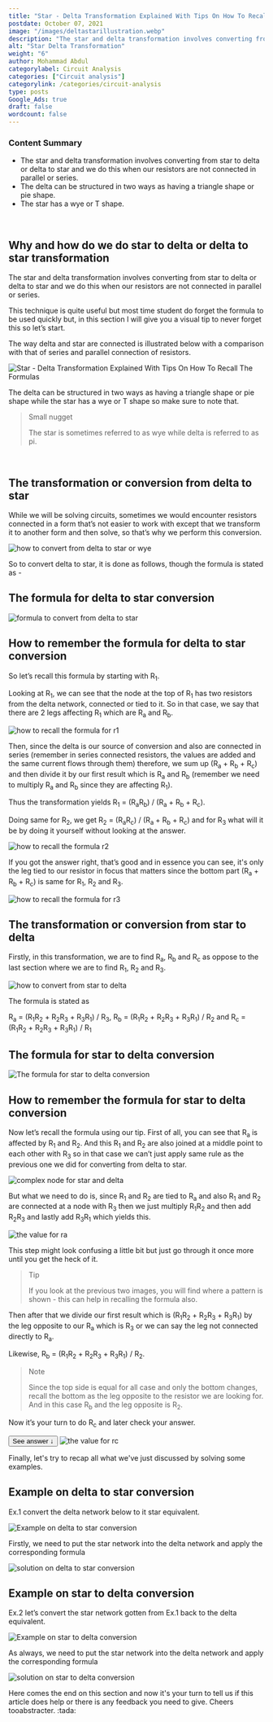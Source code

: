 ```yaml
---
title: "Star - Delta Transformation Explained With Tips On How To Recall The Formulas"
postdate: October 07, 2021
image: "/images/deltastarillustration.webp"
description: "The star and delta transformation involves converting from star to delta or delta to star and we do this when our resistors are not connected in parallel or series."
alt: "Star Delta Transformation"
weight: "6"
author: Mohammad Abdul
categorylabel: Circuit Analysis
categories: ["Circuit analysis"]
categorylink: /categories/circuit-analysis
type: posts
Google_Ads: true
draft: false
wordcount: false
---
```


<div class="content-summary">
<h3>Content Summary</h3>
<ul>
<li>The star and delta transformation involves converting from star to delta or delta to star and we do this when our resistors are not connected in parallel or series.</li>
<li>
The <span class="text-emphasis">delta</span> can be structured in two ways as having a triangle
shape or pie shape. </li>
<li>
The <span class="text-emphasis">star</span> has a
wye or T shape.
</li>

</ul>
</div>
<br>
<div class="content">
<h2>Why and how do we do star to delta or delta to star transformation</h2>
<p>
The star and delta transformation involves converting from star to delta or delta to star and we do
this when our resistors are not connected in parallel or series.
</p>

<p>
This technique is quite useful but most time student do forget the formula to be used quickly but,
in
this section I will give you a visual tip to never forget this so let’s start.</p>

<p>
The way delta and star are connected is illustrated below with a comparison with that of series and
parallel connection of resistors.
</p>
<img loading="lazy" src="/images/deltastarillustration.webp" alt="Star - Delta Transformation Explained With Tips On How To Recall The Formulas">
<p>
The <span class="text-emphasis">delta</span> can be structured in two ways as having a triangle
shape or pie shape while the <span class="text-emphasis">star</span> has a
wye or T shape so make sure to note that. </p>
<blockquote class="blockquote">
<p class="little-nugget">Small nugget</p>
<p class="quote-text">
The star is sometimes referred to as wye while delta is referred to as pi.</p>
</blockquote>
<br>
<h2>The transformation or conversion from delta to star</h2>
<p>
While we will be solving circuits, sometimes we would encounter resistors connected in a form that’s
not easier to work with except that we transform it to another form and then solve, so that’s why we
perform this conversion. </p>
<img loading="lazy" src="/images/dtoyxform.webp" alt="how to convert from delta to star or wye">

<p>
So to convert delta to star, it is done as follows, though the formula is stated as -

</p>
<h2>The formula for delta to star conversion</h2>
<img loading="lazy" src="/images/formuladtoy.webp" alt="formula to convert from delta to star">
<h2>How to remember the formula for delta to star conversion</h2>
<p>
So let’s recall this formula by starting with R<sub>1</sub>. </p>

<p>
<p> Looking at R<sub>1</sub>, we can see that the node at the top of R<sub>1</sub> has two resistors
from the delta network,
connected or tied to it. So in that case, we say that there are 2 legs affecting R<sub>1</sub> which
are R<sub>a</sub> and
R<sub>b</sub>.</p>
<img loading="lazy" src="/images/recalr1.webp" alt="how to recall the formula for r1">
<p>
Then, since the delta is our source of conversion and also are connected in series (remember in
series connected resistors, the values are added and the same current flows through them) therefore,
we sum up (R<sub>a</sub> + R<sub>b</sub> + R<sub>c</sub>) and then divide it by our first result
which is R<sub>a</sub> and R<sub>b</sub> (remember we need
to multiply R<sub>a</sub> and R<sub>b</sub> since they are affecting R<sub>1</sub>). </p>

<p>Thus the transformation yields R<sub>1</sub> = (R<sub>a</sub>R<sub>b</sub>) / (R<sub>a</sub> +
R<sub>b</sub> + R<sub>c</sub>).</p>

<p>
Doing same for R<sub>2</sub>, we get
R<sub>2</sub> = (R<sub>a</sub>R<sub>c</sub>) / (R<sub>a</sub> + R<sub>b</sub> + R<sub>c</sub>)
and for R<sub>3</sub> what will it be by doing it yourself without looking at the answer.

</p>
<img loading="lazy" src="/images/rarcforr2.webp" alt="how to recall the formula r2">
<p>If you got the answer
right, that’s good and in essence you can see, it's only the leg tied to our resistor in focus that
matters since the bottom part (R<sub>a</sub> + R<sub>b</sub> + R<sub>c</sub>) is same for
R<sub>1</sub>, R<sub>2</sub> and R<sub>3</sub>.</p>
<img loading="lazy" src="/images/rbrcforr3.webp" alt="how to recall the formula for r3">
<h2>The transformation or conversion from star to delta</h2>
<p>
Firstly, in this transformation, we are to find R<sub>a</sub>, R<sub>b</sub> and R<sub>c</sub> as
oppose to the last section where we are to find R<sub>1</sub>, R<sub>2</sub> and R<sub>3</sub>. </p>
<img loading="lazy" src="/images/startoy.webp" alt="how to convert from star to delta">
<p class="has-list">

The formula is stated as

<span class="text-emphasis">R<sub>a</sub></span> = (R<sub>1</sub>R<sub>2</sub> + R<sub>2</sub>R<sub>3</sub> +
R<sub>3</sub>R<sub>1</sub>) / R<sub>3</sub>,
<span class="text-emphasis">R<sub>b</sub></span> = (R<sub>1</sub>R<sub>2</sub> + R<sub>2</sub>R<sub>3</sub> +
R<sub>3</sub>R<sub>1</sub>) / R<sub>2</sub> and
<span class="text-emphasis">R<sub>c</sub></span> = (R<sub>1</sub>R<sub>2</sub> + R<sub>2</sub>R<sub>3</sub> +
R<sub>3</sub>R<sub>1</sub>) / R<sub>1</sub>

</p>
<h2>The formula for star to delta conversion</h2>
<img loading="lazy" src="/images/formulaytod.webp" alt="The formula for star to delta conversion">
<h2>How to remember the formula for star to delta conversion</h2>
<p>
Now let’s recall the formula using our tip. First of all, you can see that R<sub>a</sub> is affected
by R<sub>1</sub> and R<sub>2</sub>. And this R<sub>1</sub> and R<sub>2</sub> are also joined at a
middle point to each other with R<sub>3</sub> so in that case we can’t just apply same rule as the
previous one we did for converting from delta to star.
</p>
<img loading="lazy" src="/images/complexnode.webp" alt="complex node for star and delta">

<p>
But what we need to do is, since R<sub>1</sub> and R<sub>2</sub> are tied to R<sub>a</sub> and also
R<sub>1</sub> and R<sub>2</sub> are connected at a node with R<sub>3</sub> then we just multiply
R<sub>1</sub>R<sub>2</sub> and then add R<sub>2</sub>R<sub>3</sub> and lastly add
R<sub>3</sub>R<sub>1</sub> which yields this.
</p>
<img loading="lazy" src="/images/ravalue.webp" alt="the value for ra">

<p>
This step might look confusing a little bit but just go through it once more until you get the heck
of it.
</p>
<blockquote class="blockquote">
<p class="little-nugget">Tip</p>
<p class="quote-text">
If you look at the previous two images, you will find where a pattern is shown - this can help in recalling the formula also.
</p>

</blockquote>

<p>Then after that we divide our first result which is (R<sub>1</sub>R<sub>2</sub> + R<sub>2</sub>R<sub>3</sub> + R<sub>3</sub>R<sub>1</sub>) by the leg opposite to our R<sub>a</sub>
which is R<sub>3</sub> or we can say the leg not connected directly to R<sub>a</sub>.</p>
<p>
Likewise, R<sub>b</sub> = (R<sub>1</sub>R<sub>2</sub> + R<sub>2</sub>R<sub>3</sub> + R<sub>3</sub>R<sub>1</sub>) / R<sub>2</sub>.</p>

<blockquote class="blockquote">
<p class="little-nugget">Note</p>
<p class="quote-text">

Since the top side is equal for all case and only the bottom changes, recall the bottom as the leg
opposite to the resistor we are looking for. And in this case R<sub>b</sub> and the leg opposite is R<sub>2</sub>. </p>

</blockquote>

<p>Now it’s your turn to do R<sub>c</sub> and later check your answer.</p>
<button class="see-answer">See answer &darr;</button>
<img loading="lazy" class="hide-show-image" src="/images/rcvalue.webp" alt="the value for rc">

<p>Finally, let's try to recap all what we've just discussed by solving some examples.</p>
<h2>Example on delta to star conversion</h2>
<p><span class="text-emphasis">Ex.1</span> convert the delta network below to it star equivalent.</p>
<img loading="lazy" src="/images/ex1and2_1.webp" alt="Example on delta to star conversion">
<p>Firstly, we need to put the star network into the delta network and apply the corresponding formula

<img loading="lazy" src="/images/ex1and2_2.webp" alt="solution on delta to star conversion"></p>

<h2>Example on star to delta conversion</h2>
<p><span class="text-emphasis">Ex.2</span>  let’s convert the star network gotten from Ex.1 back to the delta equivalent.</p>
<img loading="lazy" src="/images/ex1and2_3.webp" alt="Example on star to delta conversion">
<p>As always, we need to put the star network into the delta network and apply the corresponding formula
</p>
<img loading="lazy" src="/images/ex1more_2 (1).webp" alt="solution on star to delta conversion">
<p>Here comes the end on this section and now it's your turn to tell us if this article does help or there is any
feedback you need to give. Cheers tooabstracter. :tada: </p>
</div>
